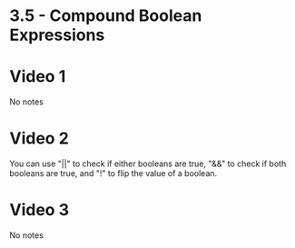 # 3.5 - Compound Boolean Expressions
# Video 1
No notes
# Video 2
You can use "||" to check if either booleans are true, "&&" to check if both booleans are true, and "!" to flip the value of a boolean.
# Video 3
No notes
